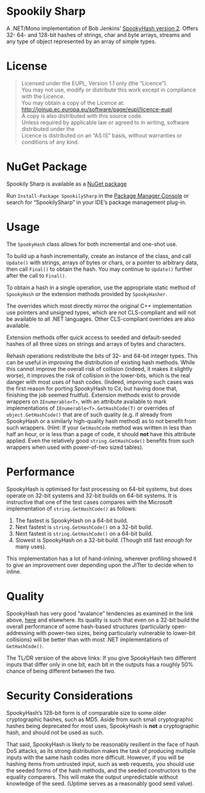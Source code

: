 # Spookily Sharp

A .NET/Mono implementation of Bob Jenkins’ [SpookyHash version 2](http://burtleburtle.net/bob/hash/spooky.html). Offers 32- 64- and 128-bit hashes of strings, char and byte arrays, streams and any type of object represented by an array of simple types.  

# License

> Licensed under the EUPL, Version 1.1 only (the “Licence”).  
> You may not use, modify or distribute this work except in compliance with the Licence.  
> You may obtain a copy of the Licence at:  
> <http://joinup.ec.europa.eu/software/page/eupl/licence-eupl>  
> A copy is also distributed with this source code.  
> Unless required by applicable law or agreed to in writing, software distributed under the  
> Licence is distributed on an “AS IS” basis, without warranties or conditions of any kind.

# NuGet Package

Spookily Sharp is available as a [NuGet package](https://www.nuget.org/packages/SpookilySharp)

Run `Install-Package SpookilySharp` in the [Package Manager Console](http://docs.nuget.org/docs/start-here/using-the-package-manager-console) or search for “SpookilySharp” in your IDE’s package management plug-in.

# Usage

The `SpookyHash` class allows for both incremental and one-shot use.  

To build up a hash incrementally, create an instance of the class, and call `Update()` with strings, arrays of bytes or chars, or a pointer to arbitrary data, then call `Final()` to obtain the hash. You may continue to `Update()` further after the call to `Final()`.  

To obtain a hash in a single operation, use the appropriate static method of `SpookyHash` or the extension methods provided by `SpookyHasher`.  

The overrides which most directly mirror the original C++ implementation use pointers and unsigned types, which are not CLS-compliant and will not be available to all .NET languages. Other CLS-compliant overrides are also available.

Extension methods offer quick access to seeded and default-seeded hashes of all three sizes on strings and arrays of bytes and characters.

Rehash operations redistribute the bits of 32- and 64-bit integer types. This can be useful in improving the distribution of existing hash methods. While this cannot improve the overall risk of collision (indeed, it makes it slightly worse), it improves the risk of collision in the lower-bits, which is the real danger with most uses of hash codes. (Indeed, improving such cases was the first reason for porting SpookyHash to C♯, but having done that, finishing the job seemed fruitful). Extension methods exist to provide wrappers on `IEnumerable<T>`, with an attribute available to mark implementations of `IEnumerable<T>.GetHashCode(T)` or overrides of `object.GetHashCode()` that are of such quality (e.g. if already from SpookyHash or a similarly high-quality hash method) as to not benefit from such wrappers. (Hint: If your `GetHashCode` method was written in less than half an hour, or is less than a page of code, it should **not** have this attribute applied. Even the relatively good `string.GetHashCode()` benefits from such wrappers when used with power-of-two sized tables).

# Performance

SpookyHash is optimised for fast processing on 64-bit systems, but does operate on 32-bit systems and 32-bit builds on 64-bit systems. It is instructive that one of the test cases compares with the Microsoft implementation of `string.GetHashCode()` as follows:

1. The fastest is SpookyHash on a 64-bit build.
2. Next fastest is `string.GetHashCode()` on a 32-bit build.
3. Next fastest is `string.GetHashCode()` on a 64-bit build.
4. Slowest is SpookyHash on a 32-bit build. (Though still fast enough for many uses).

This implementation has a lot of hand-inlining, wherever profiling showed it to give an improvement over depending upon the JITter to decide when to inline.

# Quality

SpookyHash has very good “avalance” tendencies as examined in the link above, [here](http://blog.aggregateknowledge.com/2012/02/02/choosing-a-good-hash-function-part-3/) and elsewhere. Its quality is such that even on a 32-bit build the overall performance of some hash-based structures (particularly open-addressing with power-two sizes, being particularly vulnerable to lower-bit collisions) will be better than with most .NET implementations of `GetHashCode()`.

The TL/DR version of the above links: If you give SpookyHash two different inputs that differ only in one bit, each bit in the outputs has a roughly 50% chance of being different between the two.

# Security Considerations

SpookyHash’s 128-bit form is of comparable size to some older cryptographic hashes, such as MD5. Aside from such small cryptographic hashes being deprecated for most uses, SpookyHash is **not** a cryptographic hash, and should not be used as such.

That said, SpookyHash is likely to be reasonably resilient in the face of hash DoS attacks, as its strong distribution makes the task of producing multiple inputs with the same hash codes more difficult. However, if you will be hashing items from untrusted input, such as web requests, you should use the seeded forms of the hash methods, and the seeded constructors to the equality comparers. This will make the output unpredictable without knowledge of the seed. (Uptime serves as a reasonably good seed value).